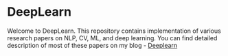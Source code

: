 # DeepLearn

Welcome to DeepLearn. This repository contains implementation of various research papers on NLP, CV, ML, and deep learning. You can find detailed description of most of these papers on my blog - [Deeplearn](www.google.com)
